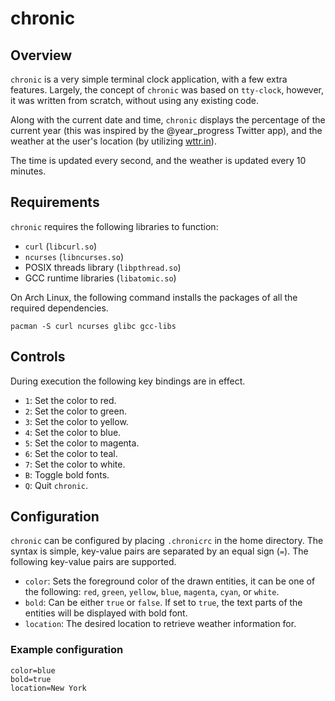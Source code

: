 # chronic

## Overview

`chronic` is a very simple terminal clock application, with a few extra
features. Largely, the concept of `chronic` was based on `tty-clock`, however,
it was written from scratch, without using any existing code.

Along with the current date and time, `chronic` displays the percentage of the
current year (this was inspired by the @year_progress Twitter app), and the
weather at the user's location (by utilizing [wttr.in](https://wttr.in/)).

The time is updated every second, and the weather is updated every 10 minutes.

## Requirements

`chronic` requires the following libraries to function:

- `curl` (`libcurl.so`)
- `ncurses` (`libncurses.so`)
- POSIX threads library (`libpthread.so`)
- GCC runtime libraries (`libatomic.so`)

On Arch Linux, the following command installs the packages of all the required
dependencies.

`pacman -S curl ncurses glibc gcc-libs`

## Controls

During execution the following key bindings are in effect.

- `1`: Set the color to red.
- `2`: Set the color to green.
- `3`: Set the color to yellow.
- `4`: Set the color to blue.
- `5`: Set the color to magenta.
- `6`: Set the color to teal.
- `7`: Set the color to white.
- `B`: Toggle bold fonts.
- `Q`: Quit `chronic`.

## Configuration

`chronic` can be configured by placing `.chronicrc` in the home directory. The
syntax is simple, key-value pairs are separated by an equal sign (`=`). The
following key-value pairs are supported.

- `color`: Sets the foreground color of the drawn entities, it can be one of
  the following: `red`, `green`, `yellow`, `blue`, `magenta`, `cyan`, or
  `white`.
- `bold`: Can be either `true` or `false`. If set to `true`, the text parts of
  the entities will be displayed with bold font.
- `location`: The desired location to retrieve weather information for.

### Example configuration

```
color=blue
bold=true
location=New York
```